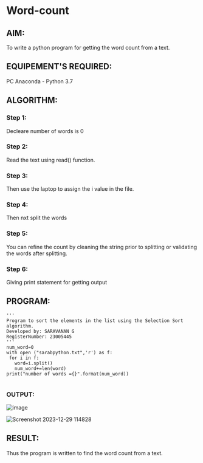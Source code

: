 # Word-count
## AIM:
To write a python program for getting the word count from a text.
## EQUIPEMENT'S REQUIRED: 
PC
Anaconda - Python 3.7
## ALGORITHM: 
### Step 1:
Decleare number of words is 0
### Step 2: 
 Read the text using read() function.
### Step 3: 
Then use the laptop to assign the i value in the file.
### Step 4:  
Then nxt split the words
### Step 5: 
You can refine the count by cleaning the string prior to splitting or validating the words after splitting.
### Step 6: 
Giving print statement for getting output
## PROGRAM:
```
''' 
Program to sort the elements in the list using the Selection Sort algorithm.
Developed by: SARAVANAN G
RegisterNumber: 23005445
'''
num_word=0
with open ("sarabpython.txt",'r') as f:
 for i in f:
   word=i.split()
   num_word+=len(word)
print("number of words ={}".format(num_word))


```

### OUTPUT:
![image](https://github.com/Saravanan2512/Word-count/assets/144979117/a7c3f5c0-ac83-48a5-ab4e-5cde277f86d3)

![Screenshot 2023-12-29 114828](https://github.com/Saravanan2512/Word-count/assets/144979117/7aa75304-4685-454a-8016-ffec4f50ea9a)


## RESULT:
Thus the program is written to find the word count from a text.
